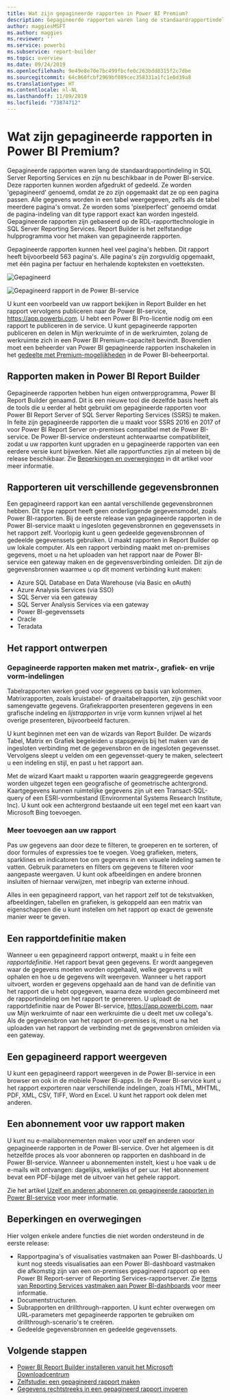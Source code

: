 ```yaml
---
title: Wat zijn gepagineerde rapporten in Power BI Premium?
description: Gepagineerde rapporten waren lang de standaardrapportindeling in SQL Server Reporting Services en zijn nu beschikbaar in de Power BI-service. Deze rapporten kunnen worden afgedrukt of gedeeld. U kunt de rapportindeling exact bepalen. Dit type rapport bevat alle gegevens uit een tabel, zelfs als de tabel bijvoorbeeld meerdere pagina's omvat.
author: maggiesMSFT
ms.author: maggies
ms.reviewer: ''
ms.service: powerbi
ms.subservice: report-builder
ms.topic: overview
ms.date: 09/24/2019
ms.openlocfilehash: 9e49e8e70e7bc499fbcfe0c263bdd8315f2c7dbe
ms.sourcegitcommit: 64c860fcbf2969bf089cec358331a1fc1e0d39a8
ms.translationtype: HT
ms.contentlocale: nl-NL
ms.lasthandoff: 11/09/2019
ms.locfileid: "73874712"
---
```

# <a name="what-are-paginated-reports-in-power-bi-premium"></a>Wat zijn gepagineerde rapporten in Power BI Premium?

Gepagineerde rapporten waren lang de standaardrapportindeling in SQL Server Reporting Services en zijn nu beschikbaar in de Power BI-service. Deze rapporten kunnen worden afgedrukt of gedeeld. Ze worden 'gepagineerd' genoemd, omdat ze zo zijn opgemaakt dat ze op een pagina passen. Alle gegevens worden in een tabel weergegeven, zelfs als de tabel meerdere pagina's omvat. Ze worden soms 'pixelperfect' genoemd omdat de pagina-indeling van dit type rapport exact kan worden ingesteld. Gepagineerde rapporten zijn gebaseerd op de RDL-rapporttechnologie in SQL Server Reporting Services. Report Builder is het zelfstandige hulpprogramma voor het maken van gepagineerde rapporten. 

Gepagineerde rapporten kunnen heel veel pagina's hebben. Dit rapport heeft bijvoorbeeld 563 pagina's. Alle pagina's zijn zorgvuldig opgemaakt, met één pagina per factuur en herhalende kopteksten en voetteksten.

![Gepagineerd](media/paginated-reports-report-builder-power-bi/power-bi-paginated-wwi-report-page.png)

![Gepagineerd rapport in de Power BI-service](media/report-builder-power-bi/report-builder-get-started-paginated-report.png)

U kunt een voorbeeld van uw rapport bekijken in Report Builder en het rapport vervolgens publiceren naar de Power BI-service, https://app.powerbi.com. U hebt een Power BI Pro-licentie nodig om een rapport te publiceren in de service. U kunt gepagineerde rapporten publiceren en delen in Mijn werkruimte of in de werkruimten, zolang de werkruimte zich in een Power BI Premium-capaciteit bevindt. Bovendien moet een beheerder van Power BI gepagineerde rapporten inschakelen in het [gedeelte met Premium-mogelijkheden](service-admin-premium-workloads.md#paginated-reports) in de Power BI-beheerportal. 

## <a name="create-reports-in-power-bi-report-builder"></a>Rapporten maken in Power BI Report Builder

Gepagineerde rapporten hebben hun eigen ontwerpprogramma, Power BI Report Builder genaamd. Dit is een nieuwe tool die dezelfde basis heeft als de tools die u eerder al hebt gebruikt om gepagineerde rapporten voor Power BI Report Server of SQL Server Reporting Services (SSRS) te maken. In feite zijn gepagineerde rapporten die u maakt voor SSRS 2016 en 2017 of voor Power BI Report Server on-premises compatibel met de Power BI-service. De Power BI-service ondersteunt achterwaartse compatibiliteit, zodat u uw rapporten kunt upgraden en u gepagineerde rapporten van een eerdere versie kunt bijwerken. Niet alle rapportfuncties zijn al meteen bij de release beschikbaar. Zie [Beperkingen en overwegingen](#limitations-and-considerations) in dit artikel voor meer informatie.
     
## <a name="report-from-a-variety-of-data-sources"></a>Rapporteren uit verschillende gegevensbronnen

Een gepagineerd rapport kan een aantal verschillende gegevensbronnen hebben. Dit type rapport heeft geen onderliggende gegevensmodel, zoals Power BI-rapporten. Bij de eerste release van gepagineerde rapporten in de Power BI-service maakt u ingesloten gegevensbronnen en gegevenssets in het rapport zelf. Voorlopig kunt u geen gedeelde gegevensbronnen of gedeelde gegevenssets gebruiken. U maakt rapporten in Report Builder op uw lokale computer. Als een rapport verbinding maakt met on-premises gegevens, moet u na het uploaden van het rapport naar de Power BI-service een gateway maken en de gegevensverbinding omleiden. Dit zijn de gegevensbronnen waarmee u op dit moment verbinding kunt maken:

- Azure SQL Database en Data Warehouse (via Basic en oAuth)
- Azure Analysis Services (via SSO)
- SQL Server via een gateway
- SQL Server Analysis Services via een gateway
- Power BI-gegevenssets
- Oracle
- Teradata

## <a name="design-your-report"></a>Het rapport ontwerpen  

### <a name="create-paginated-reports-with-matrix-chart-and-free-form-layouts"></a>Gepagineerde rapporten maken met matrix-, grafiek- en vrije vorm-indelingen

Tabelrapporten werken goed voor gegevens op basis van kolommen. Matrixrapporten, zoals kruistabel- of draaitabelrapporten, zijn geschikt voor samengevatte gegevens. Grafiekrapporten presenteren gegevens in een grafische indeling en *lijstrapporten* in vrije vorm kunnen vrijwel al het overige presenteren, bijvoorbeeld facturen. 
  
U kunt beginnen met een van de wizards van Report Builder. De wizards Tabel, Matrix en Grafiek begeleiden u stapsgewijs bij het maken van de ingesloten verbinding met de gegevensbron en de ingesloten gegevensset. Vervolgens sleept u velden om een gegevensset-query te maken, selecteert u een indeling en stijl, en past u het rapport aan.  
  
Met de wizard Kaart maakt u rapporten waarin geaggregeerde gegevens worden uitgezet tegen een geografische of geometrische achtergrond. Kaartgegevens kunnen ruimtelijke gegevens zijn uit een Transact-SQL-query of een ESRI-vormbestand (Environmental Systems Research Institute, Inc). U kunt ook een achtergrond bestaande uit een tegel met een kaart van Microsoft Bing toevoegen.  

### <a name="add-more-to-your-report"></a>Meer toevoegen aan uw rapport

Pas uw gegevens aan door deze te filteren, te groeperen en te sorteren, of door formules of expressies toe te voegen. Voeg grafieken, meters, sparklines en indicatoren toe om gegevens in een visuele indeling samen te vatten.  Gebruik parameters en filters om gegevens te filteren voor aangepaste weergaven. U kunt ook afbeeldingen en andere bronnen insluiten of hiernaar verwijzen, met inbegrip van externe inhoud.  

Alles in een gepagineerd rapport, van het rapport zelf tot de tekstvakken, afbeeldingen, tabellen en grafieken, is gekoppeld aan een matrix van eigenschappen die u kunt instellen om het rapport op exact de gewenste manier weer te geven.

## <a name="creating-a-report-definition"></a>Een rapportdefinitie maken

Wanneer u een gepagineerd rapport ontwerpt, maakt u in feite een *rapportdefinitie*. Het rapport bevat geen gegevens. Er wordt aangegeven waar de gegevens moeten worden opgehaald, welke gegevens u wilt ophalen en hoe u de gegevens wilt weergeven. Wanneer u het rapport uitvoert, worden er gegevens opgehaald aan de hand van de definitie van het rapport die u hebt opgegeven, waarna deze worden gecombineerd met de rapportindeling om het rapport te genereren. U uploadt de rapportdefinitie naar de Power BI-service, https://app.powerbi.com, naar uw Mijn werkruimte of naar een werkruimte die u deelt met uw collega's. Als de gegevensbron van het rapport on-premises is, moet u na het uploaden van het rapport de verbinding met de gegevensbron omleiden via een gateway. 

## <a name="view-your-paginated-report"></a>Een gepagineerd rapport weergeven
U kunt een gepagineerd rapport weergeven in de Power BI-service in een browser en ook in de mobiele Power BI-apps. In de Power BI-service kunt u het rapport exporteren naar verschillende indelingen, zoals HTML, MHTML, PDF, XML, CSV, TIFF, Word en Excel. U kunt het rapport ook delen met anderen.  

## <a name="create-a-subscription-to-your-report"></a>Een abonnement voor uw rapport maken

U kunt nu e-mailabonnementen maken voor uzelf en anderen voor gepagineerde rapporten in de Power BI-service. Over het algemeen is dit hetzelfde proces als voor abonneren op rapporten en dashboard in de Power BI-service. Wanneer u abonnementen instelt, kiest u hoe vaak u de e-mails wilt ontvangen: dagelijks, wekelijks of per uur. Het abonnement bevat een PDF-bijlage met de uitvoer van het gehele rapport.

Zie het artikel [Uzelf en anderen abonneren op gepagineerde rapporten in Power BI-service](paginated-reports-subscriptions.md) voor meer informatie. 

## <a name="limitations-and-considerations"></a>Beperkingen en overwegingen

Hier volgen enkele andere functies die niet worden ondersteund in de eerste release:

- Rapportpagina's of visualisaties vastmaken aan Power BI-dashboards. U kunt nog steeds visualisaties aan een Power BI-dashboard vastmaken die afkomstig zijn van een on-premises gepagineerd rapport op een Power BI Report-server of Reporting Services-rapportserver. Zie [Items van Reporting Services vastmaken aan Power BI-dashboards](https://docs.microsoft.com/sql/reporting-services/pin-reporting-services-items-to-power-bi-dashboards) voor meer informatie.
- Documentstructuren.
- Subrapporten en drillthrough-rapporten.  U kunt echter overwegen om URL-parameters met gepagineerde rapporten te gebruiken om drillthrough-scenario's te creëren.
- Gedeelde gegevensbronnen en gedeelde gegevenssets.

 
## <a name="next-steps"></a>Volgende stappen

- [Power BI Report Builder installeren vanuit het Microsoft Downloadcentrum](https://go.microsoft.com/fwlink/?linkid=2086513)
- [Zelfstudie: een gepagineerd rapport maken](paginated-reports-quickstart-aw.md)
- [Gegevens rechtstreeks in een gepagineerd rapport invoeren](paginated-reports-enter-data.md)

  


